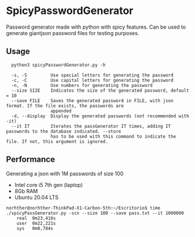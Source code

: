 # SpicyPasswordGenerator
Password generator made with python with spicy features. Can be used to generate giantjson password files for testing purposes.

## Usage
```
  python3 spicyPasswordGenerator.py -h
  
  -s, -S         Use special letters for generating the password
  -c, -C         Use capital letters for generating the password
  -n, -N         Use numbers for generating the password
  --size SIZE    Indicates the size of the generated password, default = 10
  --save FILE    Saves the generated password in FILE, with json format. If the file exists, the passwords are
                 appended
  -d, --display  Display the generated passwords (not recommended with -it)
  --it IT        Iterates the passGenerator IT times, adding IT passwords to the database indicated. --store
                 has to be used with this command to indicate the file. If not, this argument is ignored.
```

## Performance
Generating a json with 1M passwords of size 100
  * Intel core i5 7th gen (laptop)
  * 8Gb RAM
  * Ubuntu 20.04 LTS
  ```
  norhther@norhther-ThinkPad-X1-Carbon-5th:~/Escritorio$ time ./spicyPassGenerator.py -scn --size 100 --save pass.txt --it 1000000
      real	0m23,416s
      user	0m22,221s
      sys	0m0,784s
```
